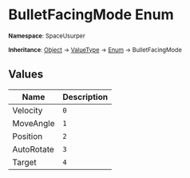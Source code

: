 # BulletFacingMode Enum

<small>**Namespace**: SpaceUsurper</small>

<small>**Inheritance**: [Object](https://docs.microsoft.com/en-us/dotnet/api/system.object?view=netframework-4.5) → [ValueType](https://docs.microsoft.com/en-us/dotnet/api/system.valuetype?view=netframework-4.5) → [Enum](https://docs.microsoft.com/en-us/dotnet/api/system.enum?view=netframework-4.5) → BulletFacingMode</small>

## Values

<div markdown="1" class="member-table">

| Name | Description |
| ---- | ----------- |
| Velocity | `0` |
| MoveAngle | `1` |
| Position | `2` |
| AutoRotate | `3` |
| Target | `4` |

</div>

